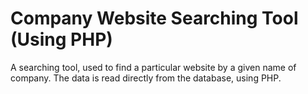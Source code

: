 # Company Website Searching Tool (Using PHP) 
A searching tool, used to find a particular website by a given name of company. The data is read directly from the database, using PHP.
